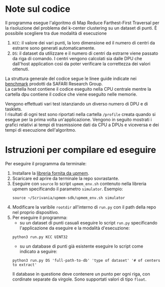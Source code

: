 # Note sul codice

Il programma esegue l'algoritmo di Map Reduce Farthest-First Traversal per la risoluzione del problema del k-center clustering su un dataset di punti. È possibile scegliere tra due modalità di esecuzione
1. ```KCC```: il valore dei vari punti, la loro dimensione ed il numero di centri da estrarre sono generati automaticamente.<br>
2. ```DS```: il dataset da utilizzare e il numero di centri da estrarre viene passato da riga di comando.
I centri vengono calcolati sia dalle DPU che dall'host application così da poter verificare la correttezza dei valori ottenuti.

La struttura generale del codice segue le linee guide indicate nei [benchmark](https://github.com/CMU-SAFARI/prim-benchmarks) prodotti da SAFARI Research Group.<br>
La cartella host contiene il codice eseguito nella CPU centrale mentre la cartella dpu contiene il codice che viene eseguito nelle memorie.  

Vengono effettuati vari test istanziando un diverso numero di DPU e di tasklets.<br>
I risultati di ogni test sono riportati nella cartella ```/profile``` creata quando si esegue per la prima volta un'applicazione.
Vengono in seguito mostrati i grafici relativi ai tempi di trasmissione dati da CPU a DPUs e viceversa e dei tempi di esecuzione dell'algoritmo.

# Istruzioni per compilare ed eseguire

Per eseguire il programma da terminale:
1. Installare la [libreria fornita da upmem](https://sdk.upmem.com/).
2. Scaricare ed aprire da terminale la repo sovrastante.
3. Eseguire con ```source``` lo script ```upmem_env.sh``` contenuto nella libreria upmem specificando il parametro ```simulator```. Esempio:
   ```
   source ~/Scrivania/upmem-sdk/upmem_env.sh simulator
   ```
4. Modificare la varibile ```rootdir``` all'interno di ```run.py``` con il path della repo nel proprio dispositivo.
5. Per eseguire il programma:
   + su un dataset di punti casuali eseguire lo script ```run.py``` specificando l'applicazione da eseguire e la modalità d'esecuzione:
   ```
   python3 run.py KCC UINT32
   ```
   + su un database di punti già esistente eseguire lo script come indicato a seguire:
    ```
   python3 run.py DS 'full-path-to-db' 'type of dataset' '# of centers to extract'
   ```
   Il database in questione deve contenere un punto per ogni riga, con cordinate separate da virgole. Sono supportati valori di tipo ```float```.
